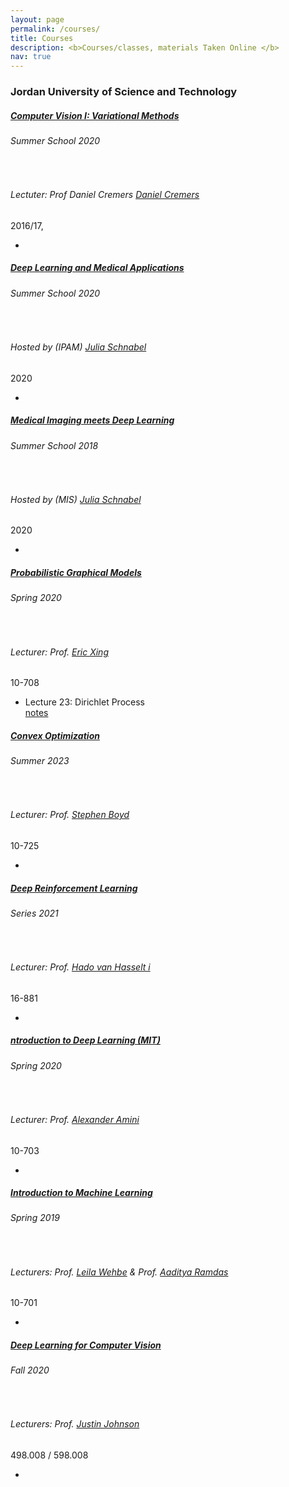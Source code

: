 ```yaml
---
layout: page
permalink: /courses/
title: Courses 
description: <b>Courses/classes, materials Taken Online </b>
nav: true
---
```


<article>
    <h3 id="carnegie-mellon-university">Jordan University of Science and Technology</h3>

<div class="card class mt-3">
  <div class="p-3">
    <div class="row">
      <div class="col-sm-10">
        <h5 class="card-title"><a href="https://iplab.dmi.unict.it/miss/programme.htm" target="_blank">Computer Vision I: Variational Methods</a></h5>
        <h6 class="card-subtitle font-italic">Summer School 2020</h6>
        <br />
        <h6 class="card-subtitle font-italic">Lectuter: Prof Daniel Cremers <a href="https://cvg.cit.tum.de/members/cremers" target="_blank"> Daniel Cremers</a></h6>
      </div>
      <div class="col-sm-2 text-sm-right">
        <span class="badge">
          2016/17,
        </span>
      </div>
    </div>
    <ul class="card-text font-weight-light list-group list-group-flush">
      <li class="list-group-item">
      </li>
    </ul>
    
  </div>
</div>

<div class="card class mt-3">
  <div class="p-3">
    <div class="row">
      <div class="col-sm-10">
        <h5 class="card-title"><a href="https://iplab.dmi.unict.it/miss/programme.htm" target="_blank">Deep Learning and Medical Applications</a></h5>
        <h6 class="card-subtitle font-italic">Summer School 2020</h6>
        <br />
        <h6 class="card-subtitle font-italic">Hosted by (IPAM) <a href="https://scholar.google.com/citations?user=t1p7qPcAAAAJ&hl=en" target="_blank"> Julia Schnabel</a></h6>
      </div>
      <div class="col-sm-2 text-sm-right">
        <span class="badge">
          2020
        </span>
      </div>
    </div>
    <ul class="card-text font-weight-light list-group list-group-flush">
      <li class="list-group-item">
      </li>
    </ul>
    
  </div>
</div>

<div class="card class mt-3">
  <div class="p-3">
    <div class="row">
      <div class="col-sm-10">
        <h5 class="card-title"><a href="https://iplab.dmi.unict.it/miss/programme.htm" target="_blank">Medical Imaging meets Deep Learning</a></h5>
        <h6 class="card-subtitle font-italic">Summer School 2018</h6>
        <br />
        <h6 class="card-subtitle font-italic">Hosted by (MIS) <a href="https://www.kcl.ac.uk/people/julia-a-schnabel" target="_blank"> Julia Schnabel</a></h6>
      </div>
      <div class="col-sm-2 text-sm-right">
        <span class="badge">
          2020
        </span>
      </div>
    </div>
    <ul class="card-text font-weight-light list-group list-group-flush">
      <li class="list-group-item">
      </li>
    </ul>
    
  </div>
</div>

<div class="card class mt-3">
  <div class="p-3">
    <div class="row">
      <div class="col-sm-10">
        <h5 class="card-title"><a href="https://www.cs.cmu.edu/~epxing/Class/10708-20/index.html" target="_blank">Probabilistic Graphical Models</a></h5>
        <h6 class="card-subtitle font-italic">Spring 2020</h6><br />
        <h6 class="card-subtitle font-italic">Lecturer: Prof. <a href="https://www.cs.cmu.edu/~epxing/" target="_blank">Eric Xing</a></h6>
      </div>
      <div class="col-sm-2 text-sm-right">
        <span class="badge">
          10-708
        </span>
      </div>
    </div>
    <ul class="card-text font-weight-light list-group list-group-flush">
      <li class="list-group-item">
        <div class="row">
          <div class="col-sm-9">
            Lecture 23: Dirichlet Process
          </div>
          <div class="col-sm-3">
            <a href="https://www.cs.cmu.edu/~epxing/Class/10708-20/scribe/lec23_scribe.pdf" target="_blank">notes</a>&nbsp;
          </div>
        </div>
      </li>
    </ul>
    
  </div>
</div>

<div class="card class mt-3">
  <div class="p-3">
    <div class="row">
      <div class="col-sm-10">
        <h5 class="card-title"><a href="https://web.stanford.edu/class/ee364a/lectures.html" target="_blank">Convex Optimization</a></h5>
        <h6 class="card-subtitle font-italic">Summer 2023</h6>
        <br />
        <h6 class="card-subtitle font-italic">Lecturer: Prof. <a href="https://web.stanford.edu/~boyd/" target="_blank">Stephen Boyd</a></h6>
      </div>
      <div class="col-sm-2 text-sm-right">
        <span class="badge">
          10-725
        </span>
      </div>
    </div>
    <ul class="card-text font-weight-light list-group list-group-flush">
      <li class="list-group-item">
      </li>
    </ul>
    
  </div>
</div>

<div class="card class mt-3">
  <div class="p-3">
    <div class="row">
      <div class="col-sm-10">
        <h5 class="card-title"><a href="https://www.deepmind.com/learning-resources/reinforcement-learning-lecture-series-2021" target="_blank">Deep Reinforcement Learning</a></h5>
        <h6 class="card-subtitle font-italic">Series 2021</h6>
        <br />
        <h6 class="card-subtitle font-italic">Lecturer: Prof. <a href="https://hadovanhasselt.com/" target="_blank">Hado van Hasselt i</a></h6>
      </div>
      <div class="col-sm-2 text-sm-right">
        <span class="badge">
          16-881
        </span>
      </div>
    </div>
    <ul class="card-text font-weight-light list-group list-group-flush">
      <li class="list-group-item">
      </li>
    </ul>
    
  </div>
</div>

<div class="card class mt-3">
  <div class="p-3">
    <div class="row">
      <div class="col-sm-10">
        <h5 class="card-title"><a href="http://introtodeeplearning.com/" target="_blank">ntroduction to Deep Learning (MIT)</a></h5>
        <h6 class="card-subtitle font-italic">Spring 2020</h6>
        <br />
        <h6 class="card-subtitle font-italic">Lecturer: Prof. <a href="https://www.mit.edu/~amini/" target="_blank"> Alexander Amini </a></h6>
      </div>
      <div class="col-sm-2 text-sm-right">
        <span class="badge">
          10-703
        </span>
      </div>
    </div>
    <ul class="card-text font-weight-light list-group list-group-flush">
      <li class="list-group-item">
      </li>
    </ul>
    
  </div>
</div>

<div class="card class mt-3">
  <div class="p-3">
    <div class="row">
      <div class="col-sm-10">
        <h5 class="card-title"><a href="https://www.cs.cmu.edu/~lwehbe/10701_S19/" target="_blank">Introduction to Machine Learning </a></h5>
        <h6 class="card-subtitle font-italic">Spring 2019</h6>
        <br />
        <h6 class="card-subtitle font-italic">Lecturers: Prof. <a href="https://www.cs.cmu.edu/~lwehbe/" target="_blank">Leila Wehbe</a> & Prof. <a href="https://www.stat.cmu.edu/~aramdas/" target="_blank">Aaditya Ramdas</a> </h6>
      </div>
      <div class="col-sm-2 text-sm-right">
        <span class="badge">
          10-701
        </span>
      </div>
    </div>
    <ul class="card-text font-weight-light list-group list-group-flush">
      <li class="list-group-item">
      </li>
    </ul>
    
  </div>
</div>

<div class="card class mt-3">
  <div class="p-3">
    <div class="row">
      <div class="col-sm-10">
        <h5 class="card-title"><a href="https://web.eecs.umich.edu/~justincj/teaching/eecs498/WI2022/" target="_blank">Deep Learning for Computer Vision </a></h5>
        <h6 class="card-subtitle font-italic">Fall 2020</h6>
        <br />
        <h6 class="card-subtitle font-italic">Lecturers: Prof. <a href="https://web.eecs.umich.edu/~justincj/" target="_blank">Justin Johnson</a> </h6>
      </div>
      <div class="col-sm-2 text-sm-right">
        <span class="badge">
        498.008 / 598.008 
        </span>
      </div>
    </div>
    <ul class="card-text font-weight-light list-group list-group-flush">
      <li class="list-group-item">
      </li>
    </ul>
    
  </div>
</div>

<p><br /></p>

<!-- <h3 id="older-stuff">Older stuff</h3>

<ul>
  <li>(Spring, 2014-2015): CS229: Machine Learning at <a href="https://www.kaust.edu.sa/en" target="\_blank">KAUST</a> with Xiangliang Zhang.</li>
  <li>ACM Python tutorials: <a href="https://alshedivat.github.io/ACM-Python-Tutorials-KAUST-2014/" target="\_blank">Spring 2014</a> and <a href="https://alshedivat.github.io/ACM-Python-Tutorials-KAUST-2015/" target="\_blank">Spring 2015</a>.</li>
</ul> -->

  </article>
